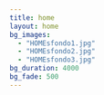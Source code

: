 ```yaml
---
title: home
layout: home
bg_images:
  - "HOMEsfondo1.jpg"
  - "HOMEsfondo2.jpg"
  - "HOMEsfondo3.jpg"
bg_duration: 4000
bg_fade: 500
---
```

